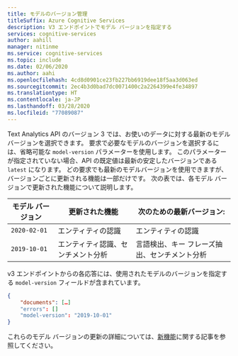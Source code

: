 ```yaml
---
title: モデルのバージョン管理
titleSuffix: Azure Cognitive Services
description: V3 エンドポイントでモデル バージョンを指定する
services: cognitive-services
author: aahill
manager: nitinme
ms.service: cognitive-services
ms.topic: include
ms.date: 02/06/2020
ms.author: aahi
ms.openlocfilehash: 4cd8d0901ce23fb227bb6919dee18f5aa3d063ed
ms.sourcegitcommit: 2ec4b3d0bad7dc0071400c2a2264399e4fe34897
ms.translationtype: HT
ms.contentlocale: ja-JP
ms.lasthandoff: 03/28/2020
ms.locfileid: "77089087"
---
```

Text Analytics API のバージョン 3 では、お使いのデータに対する最新のモデル バージョンを選択できます。 要求で必要なモデルのバージョンを選択するには、省略可能な `model-version` パラメーターを使用します。 このパラメーターが指定されていない場合、API の既定値は最新の安定したバージョンである `latest` になります。 どの要求でも最新のモデルバージョンを使用できますが、バージョンごとに更新される機能は一部だけです。 次の表では、各モデル バージョンで更新された機能について説明します。

| モデル バージョン           | 更新された機能         | 次のための最新バージョン:           |
|-------------------------|--------------------------|--------------------------|
| `2020-02-01`            | エンティティの認識                      | エンティティの認識                      |
| `2019-10-01`            | エンティティ認識、センチメント分析  | 言語検出、キー フレーズ抽出、センチメント分析|


v3 エンドポイントからの各応答には、使用されたモデルのバージョンを指定する `model-version` フィールドが含まれています。

```json
{
    "documents": […]
    "errors": []
    "model-version": "2019-10-01"
}
```
これらのモデル バージョンの更新の詳細については、[新機能](../whats-new.md)に関する記事を参照してください。
